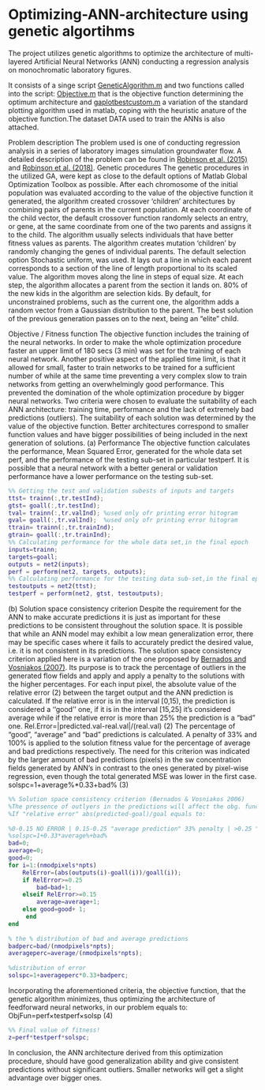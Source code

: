 # Optimizing-ANN-architecture using genetic algortihms
The project utilizes genetic algorithms to optimize the architecture of multi-layered Artificial Neural Networks (ANN) conducting a regression analysis on monochromatic laboratory figures. 

It consists of a singe script [GeneticAlgorithm.m](https://github.com/GeorgiosEtsias/Optimizing-ANN-architecture/blob/master/GeneticAlgorithm.m) and two functions called into the script: [Objective.m](https://github.com/GeorgiosEtsias/Optimizing-ANN-architecture/blob/master/Objective.m) that is the objective function determining the optimum architecture and [gaplotbestcustom.m](https://github.com/GeorgiosEtsias/Optimizing-ANN-architecture/blob/master/gaplotbestcustom.m) a variation of the standard plotting algorithm used in matlab, coping with the heuristic anature of the objective function.The dataset DATA used to train the ANNs is also attached.

Problem description
The problem used is one of conducting regression analysis in a series of laboratory images simulation groundwater flow. A detailed description of the problem can be found in [Robinson et al. (2015)]( https://www.sciencedirect.com/science/article/pii/S0022169415007295) and [Robinson et al. (2018)]( https://link.springer.com/article/10.1007/s11269-018-1977-6).
Genetic procedures
The genetic procedures in the utilized GA, were kept as close to the default options of Matlab Global Optimization Toolbox as possible. After each chromosome of the initial population was evaluated according to the value of the objective function it generated, the algorithm created crossover ‘children’ architectures by combining pairs of parents in the current population. At each coordinate of the child vector, the default crossover function randomly selects an entry, or gene, at the same coordinate from one of the two parents and assigns it to the child. The algorithm usually selects individuals that have better fitness values as parents. The algorithm creates mutation ‘children’ by randomly changing the genes of individual parents. The default selection option Stochastic uniform, was used. It lays out a line in which each parent corresponds to a section of the line of length proportional to its scaled value. The algorithm moves along the line in steps of equal size. At each step, the algorithm allocates a parent from the section it lands on. 80% of the new kids in the algorithm are selection kids. By default, for unconstrained problems, such as the current one, the algorithm adds a random vector from a Gaussian distribution to the parent. The best solution of the previous generation passes on to the next, being an “elite” child. 

Objective / Fitness function
The objective function includes the training of the neural networks. In order to make the whole optimization procedure faster an upper limit of 180 secs (3 min) was set for the training of each neural network. Another positive aspect of the applied time limit, is that it allowed for small, faster to train networks to be trained for a sufficient number of while at the same time preventing a very complex slow to train networks from getting an overwhelmingly good performance. This prevented the domination of the whole optimization procedure by bigger neural networks.
Two criteria were chosen to evaluate the suitability of each ANN architecture: training time, performance and the lack of extremely bad predictions (outliers). The suitability of each solution was determined by the value of the objective function. Better architectures correspond to smaller function values and have bigger possibilities of being included in the next generation of solutions.
(a) Performance
The objective function calculates the performance, Mean Squared Error, generated for the whole data set perf, and the performance of the testing sub-set in particular testperf.  It is possible that a neural network with a better general or validation performance have a lower performance on the testing sub-set. 
```Matlab
%% Getting the test and validation subests of inputs and targets
ttst= trainn(:,tr.testInd);
gtst= goall(:,tr.testInd);
tval= trainn(:,tr.valInd); %used only ofr printing error hitogram 
gval= goall(:,tr.valInd);  %used only ofr printing error hitogram
ttrain= trainn(:,tr.trainInd);
gtrain= goall(:,tr.trainInd);
%% Calculating performance for the whole data set,in the final epoch 
inputs=trainn;
targets=goall;
outputs = net2(inputs);
perf = perform(net2, targets, outputs);
%% Calculating performance for the testing data sub-set,in the final epoch 
testoutputs = net2(ttst);
testperf = perform(net2, gtst, testoutputs);
```
(b) Solution space consistency criterion
Despite the requirement for the ANN to make accurate predictions it is just as important for these predictions to be consistent throughout the solution space. It is possible that while an ANN model may exhibit a low mean generalization error, there may be specific cases where it fails to accurately predict the desired value, i.e. it is not consistent in its predictions. The solution space consistency criterion applied here is a variation of the one proposed by [Bernados and Vosniakos (2007)]( https://www.sciencedirect.com/science/article/pii/S0952197606001072). Its purpose is to track the percentage of outliers in the generated flow fields and apply and apply a penalty to the solutions with the higher percentages.
For each input pixel, the absolute value of the relative error (2) between the target output and the ANN prediction is calculated. If the relative error is in the interval [0,15), the prediction is considered a ‘‘good’’ one, if it is in the interval [15,25] it’s considered average while if the relative error is more than 25% the prediction is a “bad” one.
Rel.Error=|predicted.val-real.val|/(real.val)  (2)
The percentage of “good”, “average” and “bad” predictions is calculated. A penalty of 33% and 100% is applied to the solution fitness value for the percentage of average and bad predictions respectively. The need for this criterion was indicated by the larger amount of bad predictions (pixels) in the sw concentration fields generated by ANN’s in contrast to the ones generated by pixel-wise regression, even though the total generated MSE was lower in the first case.
solspc=1+average%*0.33+bad% (3)
```Matlab
%% Solution space consistency criterion (Bernados & Vosniakos 2006)
%The pressence of outlyers in the predictions will affect the obg. function
%If "relative error" abs(predicted-goal)/goal equals to:
 
%0-0.15 NO ERROR | 0.15-0.25 "average prediction" 33% penalty | >0.25 "bad prediction" 100% penalty
%solspc=1+0.33*average%+bad%
bad=0;
average=0;
good=0;
for i=1:(nmodpixels*npts)
    RelError=(abs(outputs(i)-goall(i))/goall(i));
    if RelError>=0.25
        bad=bad+1;
    elseif RelError>=0.15
        average=average+1;  
    else good=good+ 1;
     end
end
 
% the % distribution of bad and average predictions
badperc=bad/(nmodpixels*npts);
averageperc=average/(nmodpixels*npts);
 
%distribution of error
solspc=1+averageperc*0.33+badperc;
```
Incorporating the aforementioned criteria, the objective function, that the genetic algorithm minimizes, thus optimizing the architecture of feedforward neural networks, in our problem equals to:
ObjFun=perf×testperf×solsp (4)
```Matlab
%% Final value of fitness!
z=perf*testperf*solspc;
```
In conclusion, the ANN architecture derived from this optimization procedure, should have good generalization ability and give consistent predictions without significant outliers. Smaller networks will get a slight advantage over bigger ones. 

